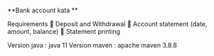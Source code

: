 **Bank account kata **


Requirements 
 Deposit and Withdrawal 
 Account statement (date, amount, balance) 
 Statement printing 

Version java : java 11
Version maven : apache maven 3.8.8
